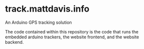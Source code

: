# track.mattdavis.info
An Arduino GPS tracking solution

The code contained within this repository is the code that runs the embedded arduino trackers, the website frontend, and the website backend.
